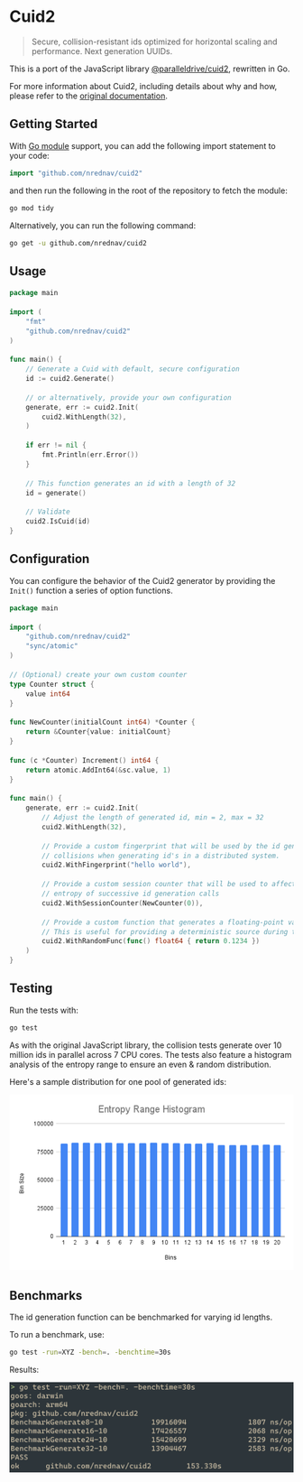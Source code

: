 # Cuid2

> Secure, collision-resistant ids optimized for horizontal scaling and performance. Next generation UUIDs.

This is a port of the JavaScript library [@paralleldrive/cuid2](https://github.com/paralleldrive/cuid2), rewritten in Go.

For more information about Cuid2, including details about why and how, please refer to the [original documentation](https://github.com/paralleldrive/cuid2).

## Getting Started

With [Go module](https://github.com/golang/go/wiki/Modules) support, you can add the following import statement to your code:

```go
import "github.com/nrednav/cuid2"
```

and then run the following in the root of the repository to fetch the module:

```bash
go mod tidy
```

Alternatively, you can run the following command:

```bash
go get -u github.com/nrednav/cuid2
```

## Usage

```go
package main

import (
    "fmt"
    "github.com/nrednav/cuid2"
)

func main() {
    // Generate a Cuid with default, secure configuration
    id := cuid2.Generate()

    // or alternatively, provide your own configuration
    generate, err := cuid2.Init(
        cuid2.WithLength(32),
    )

    if err != nil {
        fmt.Println(err.Error())
    }

    // This function generates an id with a length of 32
    id = generate()

    // Validate
    cuid2.IsCuid(id)
}
```

## Configuration

You can configure the behavior of the Cuid2 generator by providing the `Init()`
function a series of option functions.

```go
package main

import (
    "github.com/nrednav/cuid2"
    "sync/atomic"
)

// (Optional) create your own custom counter
type Counter struct {
    value int64
}

func NewCounter(initialCount int64) *Counter {
    return &Counter{value: initialCount}
}

func (c *Counter) Increment() int64 {
    return atomic.AddInt64(&sc.value, 1)
}

func main() {
    generate, err := cuid2.Init(
        // Adjust the length of generated id, min = 2, max = 32
        cuid2.WithLength(32),

        // Provide a custom fingerprint that will be used by the id generator to help prevent
        // collisions when generating id's in a distributed system.
        cuid2.WithFingerprint("hello world"),

        // Provide a custom session counter that will be used to affect the
        // entropy of successive id generation calls
        cuid2.WithSessionCounter(NewCounter(0)),

        // Provide a custom function that generates a floating-point value between 0 and 1
        // This is useful for providing a deterministic source during testing
        cuid2.WithRandomFunc(func() float64 { return 0.1234 })
    )
}
```

## Testing

Run the tests with:

```bash
go test
```

As with the original JavaScript library, the collision tests generate over 10
million ids in parallel across 7 CPU cores. The tests also feature a histogram
analysis of the entropy range to ensure an even & random distribution.

Here's a sample distribution for one pool of generated ids:

<img width="640" alt="histogram of entropy range" src="assets/histogram.png" />

## Benchmarks

The id generation function can be benchmarked for varying id lengths.

To run a benchmark, use:

```bash
go test -run=XYZ -bench=. -benchtime=30s
```

Results:

<img width="640" alt="benchmarks of id generation" src="assets/benchmark.png" />
